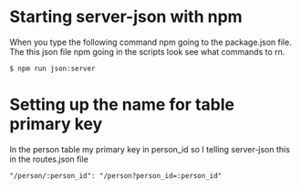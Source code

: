 
# Starting server-json with npm
When you type the following command npm going to the package.json file. The this json file npm going in the scripts look see what commands to rn.
```
$ npm run json:server
```
# Setting up the name for table primary key
In the person table my primary key in person_id so I telling server-json this in the routes.json file
```
"/person/:person_id": "/person?person_id=:person_id"
```
